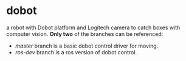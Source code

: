 # dobot
a robot with Dobot platform and Logitech camera to catch boxes with computer vision.
**Only two** of the branches can be referenced:
- *master* branch is a basic dobot control driver for moving.
- *ros-dev* branch is a ros version of dobot control.
